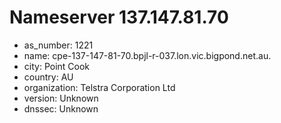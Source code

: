 # Nameserver 137.147.81.70

* as_number: 1221
* name: cpe-137-147-81-70.bpjl-r-037.lon.vic.bigpond.net.au.
* city: Point Cook
* country: AU
* organization: Telstra Corporation Ltd
* version: Unknown
* dnssec: Unknown
